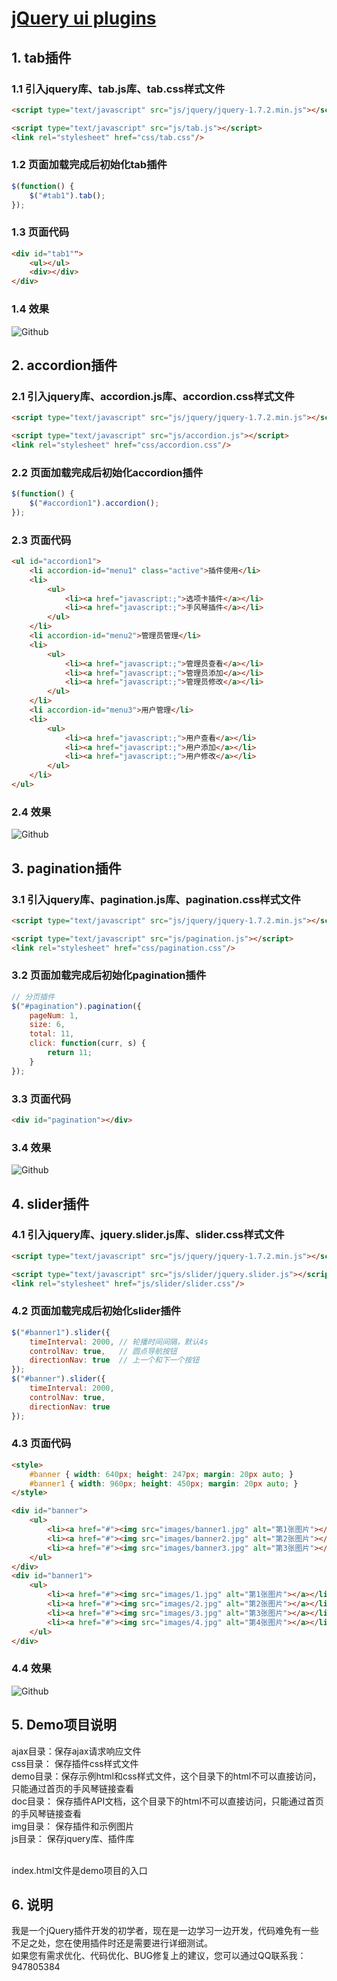 # [jQuery ui plugins](https://github.com/xuguofeng/jq-ui)


## 1. tab插件
### 1.1  引入jquery库、tab.js库、tab.css样式文件
```html
<script type="text/javascript" src="js/jquery/jquery-1.7.2.min.js"></script>

<script type="text/javascript" src="js/tab.js"></script>
<link rel="stylesheet" href="css/tab.css"/>
```

### 1.2  页面加载完成后初始化tab插件
```javascript
$(function() {
	$("#tab1").tab();
});
```

### 1.3  页面代码
```html
<div id="tab1"">
	<ul></ul>
	<div></div>
</div>
```

### 1.4  效果
![Github](https://github.com/xuguofeng/jq-ui/raw/master/img/demo/tab_demo.jpg)



## 2. accordion插件
### 2.1  引入jquery库、accordion.js库、accordion.css样式文件
```html
<script type="text/javascript" src="js/jquery/jquery-1.7.2.min.js"></script>

<script type="text/javascript" src="js/accordion.js"></script>
<link rel="stylesheet" href="css/accordion.css"/>
```

### 2.2  页面加载完成后初始化accordion插件
```javascript
$(function() {
	$("#accordion1").accordion();
});
```

### 2.3  页面代码
```html
<ul id="accordion1">
	<li accordion-id="menu1" class="active">插件使用</li>
	<li>
		<ul>
			<li><a href="javascript:;">选项卡插件</a></li>
			<li><a href="javascript:;">手风琴插件</a></li>
		</ul>
	</li>
	<li accordion-id="menu2">管理员管理</li>
	<li>
		<ul>
			<li><a href="javascript:;">管理员查看</a></li>
			<li><a href="javascript:;">管理员添加</a></li>
			<li><a href="javascript:;">管理员修改</a></li>
		</ul>
	</li>
	<li accordion-id="menu3">用户管理</li>
	<li>
		<ul>
			<li><a href="javascript:;">用户查看</a></li>
			<li><a href="javascript:;">用户添加</a></li>
			<li><a href="javascript:;">用户修改</a></li>
		</ul>
	</li>
</ul>
```

### 2.4  效果
![Github](https://github.com/xuguofeng/jq-ui/raw/master/img/demo/accordion_demo.jpg)



## 3. pagination插件
### 3.1  引入jquery库、pagination.js库、pagination.css样式文件
```html
<script type="text/javascript" src="js/jquery/jquery-1.7.2.min.js"></script>

<script type="text/javascript" src="js/pagination.js"></script>
<link rel="stylesheet" href="css/pagination.css"/>
```

### 3.2  页面加载完成后初始化pagination插件
```javascript
// 分页插件
$("#pagination").pagination({
	pageNum: 1,
	size: 6,
	total: 11,
	click: function(curr, s) {
		return 11;
	}
});
```

### 3.3  页面代码
```html
<div id="pagination"></div>
```

### 3.4  效果
![Github](https://github.com/xuguofeng/jq-ui/raw/master/img/demo/pagination_demo.jpg)



## 4. slider插件
### 4.1  引入jquery库、jquery.slider.js库、slider.css样式文件
```html
<script type="text/javascript" src="js/jquery/jquery-1.7.2.min.js"></script>

<script type="text/javascript" src="js/slider/jquery.slider.js"></script>
<link rel="stylesheet" href="js/slider/slider.css"/>
```

### 4.2  页面加载完成后初始化slider插件
```javascript
$("#banner1").slider({
	timeInterval: 2000, // 轮播时间间隔，默认4s
	controlNav: true,   // 圆点导航按钮
	directionNav: true  // 上一个和下一个按钮
});
$("#banner").slider({
	timeInterval: 2000,
	controlNav: true,
	directionNav: true
});
```

### 4.3  页面代码
```html
<style>
	#banner { width: 640px; height: 247px; margin: 20px auto; }
	#banner1 { width: 960px; height: 450px; margin: 20px auto; }
</style>

<div id="banner">
	<ul>
		<li><a href="#"><img src="images/banner1.jpg" alt="第1张图片"></a></li>
		<li><a href="#"><img src="images/banner2.jpg" alt="第2张图片"></a></li>
		<li><a href="#"><img src="images/banner3.jpg" alt="第3张图片"></a></li>
	</ul>
</div>
<div id="banner1">
	<ul>
		<li><a href="#"><img src="images/1.jpg" alt="第1张图片"></a></li>
		<li><a href="#"><img src="images/2.jpg" alt="第2张图片"></a></li>
		<li><a href="#"><img src="images/3.jpg" alt="第3张图片"></a></li>
		<li><a href="#"><img src="images/4.jpg" alt="第4张图片"></a></li>
	</ul>
</div>
```

### 4.4  效果
![Github](https://github.com/xuguofeng/jq-ui/raw/master/img/demo/slider_demo.jpg)



## 5. Demo项目说明
ajax目录：保存ajax请求响应文件 <br/>
css目录：  保存插件css样式文件 <br/>
demo目录：保存示例html和css样式文件，这个目录下的html不可以直接访问，只能通过首页的手风琴链接查看 <br/>
doc目录：  保存插件API文档，这个目录下的html不可以直接访问，只能通过首页的手风琴链接查看 <br/>
img目录：  保存插件和示例图片 <br/>
js目录：    保存jquery库、插件库 <br/> <br/>

index.html文件是demo项目的入口 <br/>



## 6. 说明
我是一个jQuery插件开发的初学者，现在是一边学习一边开发，代码难免有一些不足之处，您在使用插件时还是需要进行详细测试。 <br/>
如果您有需求优化、代码优化、BUG修复上的建议，您可以通过QQ联系我：947805384  <br/>


